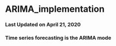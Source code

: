 # ARIMA_implementation

### Last Updated on April 21, 2020

### Time series forecasting is the ARIMA mode
